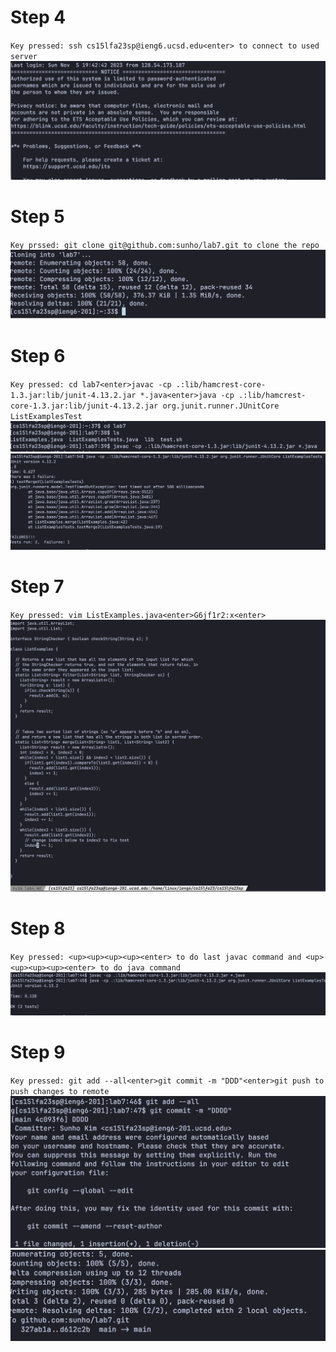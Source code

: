# Step 4
`Key pressed: ssh cs15lfa23sp@ieng6.ucsd.edu<enter> to connect to used server`
![fa](./images/step1.png)
# Step 5
`Key prssed: git clone git@github.com:sunho/lab7.git to clone the repo`
![fa](./images/step2.png)
# Step 6
`Key pressed: cd lab7<enter>javac -cp .:lib/hamcrest-core-1.3.jar:lib/junit-4.13.2.jar *.java<enter>java -cp .:lib/hamcrest-core-1.3.jar:lib/junit-4.13.2.jar org.junit.runner.JUnitCore ListExamplesTest`
![fa](./images/step3.png)
![fa](./images/step4.png)
# Step 7
`Key pressed: vim ListExamples.java<enter>G6jf1r2:x<enter>`
![fa](./images/vimstep.png)
# Step 8
`Key pressed: <up><up><up><up><enter> to do last javac command and <up><up><up><up><enter> to do java command`
![fa](./images/step5.png)
# Step 9
`Key pressed: git add --all<enter>git commit -m "DDD"<enter>git push to push changes to remote`
![fa](./images/step6.png)
![fa](./images/step7.png)


